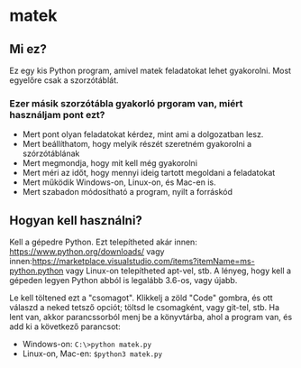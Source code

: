 # matek

## Mi ez?
Ez egy kis Python program, amivel matek feladatokat lehet gyakorolni. Most egyelőre csak a szorzótáblát.

### Ezer másik szorzótábla gyakorló prgoram van, miért használjam pont ezt?

- Mert pont olyan feladatokat kérdez, mint ami a dolgozatban lesz.
- Mert beállíthatom, hogy melyik részét szeretném gyakorolni a szórzótáblának
- Mert megmondja, hogy mit kell még gyakorolni
- Mert méri az időt, hogy mennyi ideig tartott megoldani a feladatokat
- Mert működik Windows-on, Linux-on, és Mac-en is.
- Mert szabadon módosítható a program, nyilt a forráskód

## Hogyan kell használni?
Kell a gépedre Python. Ezt telepítheted akár innen: https://www.python.org/downloads/ vagy innen:https://marketplace.visualstudio.com/items?itemName=ms-python.python
vagy Linux-on telepítheted apt-vel, stb. A lényeg, hogy kell a gépeden legyen Python abból is legalább 3.6-os, vagy újabb.

Le kell töltened ezt a "csomagot". Klikkelj a zöld "Code" gombra, és ott válaszd a neked tetsző opciót; töltsd le csomagként, vagy git-tel, stb.
Ha lent van, akkor parancssorból menj be a könyvtárba, ahol a program van, és add ki a következő parancsot:
- Windows-on: `C:\>python matek.py`
- Linux-on, Mac-en: `$python3 matek.py`
